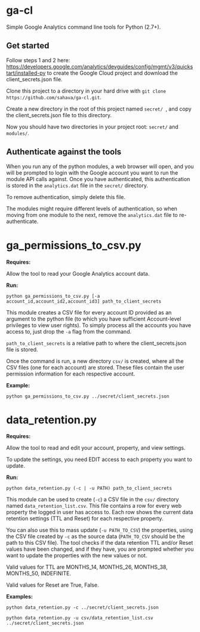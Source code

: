 # ga-cl

Simple Google Analytics command line tools for Python (2.7+).

## Get started

Follow steps 1 and 2 here: https://developers.google.com/analytics/devguides/config/mgmt/v3/quickstart/installed-py to create the Google Cloud project and download the client_secrets.json file.

Clone this project to a directory in your hard drive with `git clone https://github.com/sahava/ga-cl.git`.

Create a new directory in the root of this project named `secret/ `, and copy the client_secrets.json file to this directory.

Now you should have two directories in your project root: `secret/` and `modules/`.

## Authenticate against the tools

When you run any of the python modules, a web browser will open, and you will be prompted to login with the Google account you want to run the module API calls against. Once you have authenticated, this authentication is stored in the `analytics.dat` file in the `secret/` directory.

To remove authentication, simply delete this file.

The modules might require different levels of authentication, so when moving from one module to the next, remove the `analytics.dat` file to re-authenticate.

# ga_permissions_to_csv.py

**Requires:**

Allow the tool to read your Google Analytics account data.

**Run:**

`python ga_permissions_to_csv.py [-a account_id,account_id2,account_id3] path_to_client_secrets`

This module creates a CSV file for every account ID provided as an argument to the python file (to which you have sufficient Account-level privileges to view user rights). To simply process all the accounts you have access to, just drop the `-a` flag from the command.

`path_to_client_secrets` is a relative path to where the client_secrets.json file is stored.

Once the command is run, a new directory `csv/` is created, where all the CSV files (one for each account) are stored. These files contain the user permission information for each respective account.

**Example:**

`python ga_permissions_to_csv.py ../secret/client_secrets.json`

# data_retention.py

**Requires:**

Allow the tool to read and edit your account, property, and view settings.

To update the settings, you need EDIT access to each property you want to update.

**Run:**

`python data_retention.py (-c | -u PATH) path_to_client_secrets`

This module can be used to create (`-c`) a CSV file in the `csv/` directory named `data_retention_list.csv`. This file contains a row for every web property the logged in user has access to. Each row shows the current data retention settings (TTL and Reset) for each respective property.

You can also use this to mass update (`-u PATH_TO_CSV`) the properties, using the CSV file created by `-c` as the source data (`PATH_TO_CSV` should be the path to this CSV file). The tool checks if the data retention TTL and/or Reset values have been changed, and if they have, you are prompted whether you want to update the properties with the new values or not.

Valid values for TTL are MONTHS_14, MONTHS_26, MONTHS_38, MONTHS_50, INDEFINITE.

Valid values for Reset are True, False.

**Examples:**

`python data_retention.py -c ../secret/client_secrets.json`

`python data_retention.py -u csv/data_retention_list.csv ../secret/client_secrets.json`
